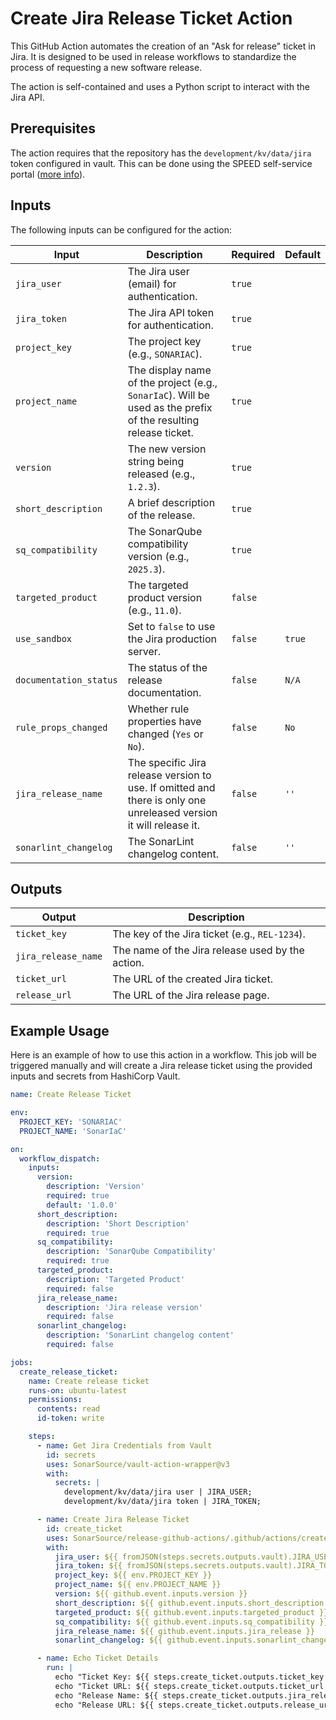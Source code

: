 # Create Jira Release Ticket Action

This GitHub Action automates the creation of an "Ask for release" ticket in Jira. It is designed to be used in release
workflows to standardize the process of requesting a new software release.

The action is self-contained and uses a Python script to interact with the Jira API.

## Prerequisites

The action requires that the repository has the `development/kv/data/jira` token configured in vault.
This can be done using the SPEED self-service
portal ([more info](https://xtranet-sonarsource.atlassian.net/wiki/spaces/Platform/pages/3553787989/Manage+Vault+Policy+-+SPEED)).

## Inputs

The following inputs can be configured for the action:

| Input                  | Description                                                                                                       | Required | Default |
|------------------------|-------------------------------------------------------------------------------------------------------------------|----------|---------|
| `jira_user`            | The Jira user (email) for authentication.                                                                         | `true`   |         |
| `jira_token`           | The Jira API token for authentication.                                                                            | `true`   |         |
| `project_key`          | The project key (e.g., `SONARIAC`).                                                                               | `true`   |         |
| `project_name`         | The display name of the project (e.g., `SonarIaC`). Will be used as the prefix of the resulting release ticket.   | `true`   |         |
| `version`              | The new version string being released (e.g., `1.2.3`).                                                            | `true`   |         |
| `short_description`    | A brief description of the release.                                                                               | `true`   |         |
| `sq_compatibility`     | The SonarQube compatibility version (e.g., `2025.3`).                                                             | `true`   |         |
| `targeted_product`     | The targeted product version (e.g., `11.0`).                                                                      | `false`  |         |
| `use_sandbox`          | Set to `false` to use the Jira production server.                                                                 | `false`  | `true`  |
| `documentation_status` | The status of the release documentation.                                                                          | `false`  | `N/A`   |
| `rule_props_changed`   | Whether rule properties have changed (`Yes` or `No`).                                                             | `false`  | `No`    |
| `jira_release_name`    | The specific Jira release version to use. If omitted and there is only one unreleased version it will release it. | `false`  | `''`    |
| `sonarlint_changelog`  | The SonarLint changelog content.                                                                                  | `false`  | `''`    |

## Outputs

| Output              | Description                                      |
|---------------------|--------------------------------------------------|
| `ticket_key`        | The key of the Jira ticket (e.g., `REL-1234`).   |
| `jira_release_name` | The name of the Jira release used by the action. |
| `ticket_url`        | The URL of the created Jira ticket.              |
| `release_url`       | The URL of the Jira release page.                |

## Example Usage

Here is an example of how to use this action in a workflow. This job will be triggered manually and will create a Jira
release ticket using the provided inputs and secrets from HashiCorp Vault.

```yaml
name: Create Release Ticket

env:
  PROJECT_KEY: 'SONARIAC'
  PROJECT_NAME: 'SonarIaC'

on:
  workflow_dispatch:
    inputs:
      version:
        description: 'Version'
        required: true
        default: '1.0.0'
      short_description:
        description: 'Short Description'
        required: true
      sq_compatibility:
        description: 'SonarQube Compatibility'
        required: true
      targeted_product:
        description: 'Targeted Product'
        required: false
      jira_release_name:
        description: 'Jira release version'
        required: false
      sonarlint_changelog:
        description: 'SonarLint changelog content'
        required: false

jobs:
  create_release_ticket:
    name: Create release ticket
    runs-on: ubuntu-latest
    permissions:
      contents: read
      id-token: write

    steps:
      - name: Get Jira Credentials from Vault
        id: secrets
        uses: SonarSource/vault-action-wrapper@v3
        with:
          secrets: |
            development/kv/data/jira user | JIRA_USER;
            development/kv/data/jira token | JIRA_TOKEN;

      - name: Create Jira Release Ticket
        id: create_ticket
        uses: SonarSource/release-github-actions/.github/actions/create-jira-release-ticket@master
        with:
          jira_user: ${{ fromJSON(steps.secrets.outputs.vault).JIRA_USER }}
          jira_token: ${{ fromJSON(steps.secrets.outputs.vault).JIRA_TOKEN }}
          project_key: ${{ env.PROJECT_KEY }}
          project_name: ${{ env.PROJECT_NAME }}
          version: ${{ github.event.inputs.version }}
          short_description: ${{ github.event.inputs.short_description }}
          targeted_product: ${{ github.event.inputs.targeted_product }}
          sq_compatibility: ${{ github.event.inputs.sq_compatibility }}
          jira_release_name: ${{ github.event.inputs.jira_release }}
          sonarlint_changelog: ${{ github.event.inputs.sonarlint_changelog }}

      - name: Echo Ticket Details
        run: |
          echo "Ticket Key: ${{ steps.create_ticket.outputs.ticket_key }}"
          echo "Ticket URL: ${{ steps.create_ticket.outputs.ticket_url }}"
          echo "Release Name: ${{ steps.create_ticket.outputs.jira_release_name }}"
          echo "Release URL: ${{ steps.create_ticket.outputs.release_url }}"
```
